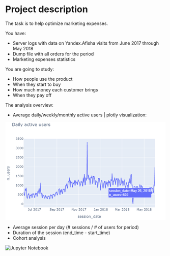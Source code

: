 # Project description
The task is to help optimize marketing expenses.<br>

You have:<br>
 - Server logs with data on Yandex.Afisha visits from June 2017 through May 2018<br>
 - Dump file with all orders for the period<br>
 - Marketing expenses statistics<br>
 
You are going to study:<br>
 - How people use the product<br>
 - When they start to buy<br>
 - How much money each customer brings<br>
 - When they pay off<br>

 The analysis overview:
 - Average daily/weekly/monthly active users | plotly visualization:

<img src='images/dau.jpeg' align='center'>

 - Average session per day (# sessions / # of users for period)
 - Duration of the session (end_time - start_time)
 - Cohort analysis
 
 ![Jupyter Notebook](Business_analytics/marketing_expenses_optimization.ipynb)

